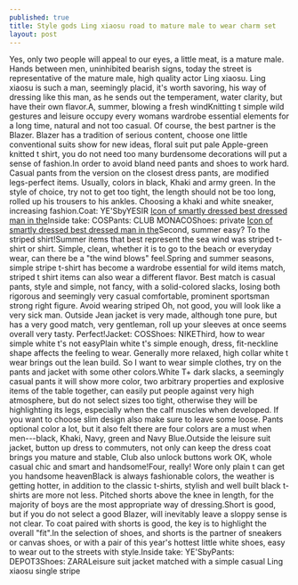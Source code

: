 ```yaml
---
published: true
title: Style gods Ling xiaosu road to mature male to wear charm set
layout: post
---
```

Yes, only two people will appeal to our eyes, a little meat, is a mature male. Hands between men, uninhibited bearish signs, today the street is representative of the mature male, high quality actor Ling xiaosu. Ling xiaosu is such a man, seemingly placid, it\'s worth savoring, his way of dressing like this man, as he sends out the temperament, water clarity, but have their own flavor.A, summer, blowing a fresh windKnitting t simple wild gestures and leisure occupy every womans wardrobe essential elements for a long time, natural and not too casual. Of course, the best partner is the Blazer. Blazer has a tradition of serious content, choose one little conventional suits show for new ideas, floral suit put pale Apple-green knitted t shirt, you do not need too many burdensome decorations will put a sense of fashion.In order to avoid bland need pants and shoes to work hard. Casual pants from the version on the closest dress pants, are modified legs-perfect items. Usually, colors in black, Khaki and army green. In the style of choice, try not to get too tight, the length should not be too long, rolled up his trousers to his ankles. Choosing a khaki and white sneaker, increasing fashion.Coat: YE\'SbyYESIR [Icon of smartly dressed best dressed man in the](http://www.mkfans.com/2016/03/21/icon-of-smartly-dressed-best-dressed-man-in-the-world-to-teach-you-hip-in-early/)Inside take: COSPants: CLUB MONACOShoes: private [Icon of smartly dressed best dressed man in the](http://www.mkfans.com/2016/03/21/icon-of-smartly-dressed-best-dressed-man-in-the-world-to-teach-you-hip-in-early/)Second, summer easy? To the striped shirt!Summer items that best represent the sea wind was striped t-shirt or shirt. Simple, clean, whether it is to go to the beach or everyday wear, can there be a \"the wind blows\" feel.Spring and summer seasons, simple stripe t-shirt has become a wardrobe essential for wild items match, striped t shirt items can also wear a different flavor. Best match is casual pants, style and simple, not fancy, with a solid-colored slacks, losing both rigorous and seemingly very casual comfortable, prominent sportsman strong right figure. Avoid wearing striped Oh, not good, you will look like a very sick man. Outside Jean jacket is very made, although tone pure, but has a very good match, very gentleman, roll up your sleeves at once seems overall very tasty. Perfect!Jacket: COSShoes: NIKEThird, how to wear simple white t\'s not easyPlain white t\'s simple enough, dress, fit-neckline shape affects the feeling to wear. Generally more relaxed, high collar white t wear brings out the lean build. So I want to wear simple clothes, try on the pants and jacket with some other colors.White T+ dark slacks, a seemingly casual pants it will show more color, two arbitrary properties and explosive items of the table together, can easily put people against very high atmosphere, but do not select sizes too tight, otherwise they will be highlighting its legs, especially when the calf muscles when developed. If you want to choose slim design also make sure to leave some loose. Pants optional color a lot, but it also felt there are four colors are a must when men---black, Khaki, Navy, green and Navy Blue.Outside the leisure suit jacket, button up dress to commuters, not only can keep the dress coat brings you mature and stable, Club also unlock buttons work OK, whole casual chic and smart and handsome!Four, really! Wore only plain t can get you handsome heavenBlack is always fashionable colors, the weather is getting hotter, in addition to the classic t-shirts, stylish and well built black t-shirts are more not less. Pitched shorts above the knee in length, for the majority of boys are the most appropriate way of dressing.Short is good, but if you do not select a good Blazer, will inevitably leave a sloppy sense is not clear. To coat paired with shorts is good, the key is to highlight the overall \"fit\".In the selection of shoes, and shorts is the partner of sneakers or canvas shoes, or with a pair of this year\'s hottest little white shoes, easy to wear out to the streets with style.Inside take: YE\'SbyPants: DEPOT3Shoes: ZARALeisure suit jacket matched with a simple casual Ling xiaosu single stripe